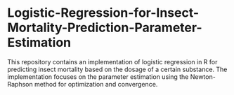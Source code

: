 # Logistic-Regression-for-Insect-Mortality-Prediction-Parameter-Estimation
This repository contains an implementation of logistic regression in R for predicting insect mortality based on the dosage of a certain substance. The implementation focuses on the parameter estimation using the Newton-Raphson method for optimization and convergence.
